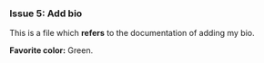 ### Issue 5: Add bio

This is a file which **refers** to the documentation of adding my bio. 

**Favorite color:** Green.

